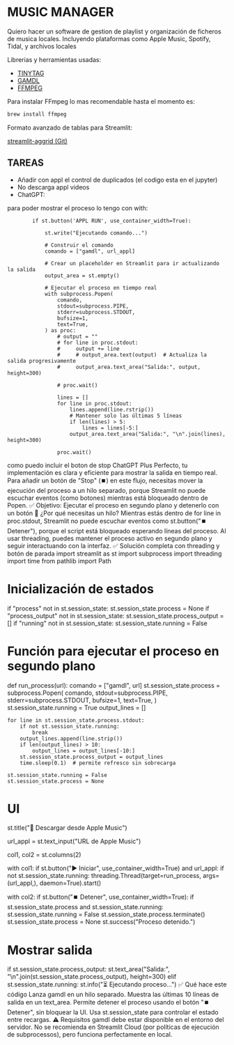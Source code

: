 # MUSIC MANAGER

Quiero hacer un software de gestion de playlist y organización de ficheros de musica locales.
Incluyendo plataformas como Apple Music, Spotify, Tidal, y archivos locales


Librerias y herramientas usadas:

- [TINYTAG](https://github.com/tinytag/tinytag.git)
- [GAMDL](https://github.com/glomatico/gamdl.git)
- [FFMPEG](https://ffmpeg.org/)

Para instalar FFmpeg lo mas recomendable hasta el momento es:

```bash
brew install ffmpeg
```

Formato avanzado de tablas para Streamlit:

[streamlit-aggrid (Git)](https://github.com/PablocFonseca/streamlit-aggrid?tab=readme-ov-file)

## TAREAS
 - Añadir con appl el control de duplicados (el codigo esta en el jupyter)
 - No descarga appl videos
 - ChatGPT:

para poder mostrar el proceso lo tengo con with:

            if st.button('APPL RUN', use_container_width=True):

                st.write("Ejecutando comando...")

                # Construir el comando
                comando = ["gamdl", url_appl]

                # Crear un placeholder en Streamlit para ir actualizando la salida
                output_area = st.empty()

                # Ejecutar el proceso en tiempo real
                with subprocess.Popen(
                    comando,
                    stdout=subprocess.PIPE,
                    stderr=subprocess.STDOUT,
                    bufsize=1,
                    text=True,
                ) as proc:
                    # output = ""
                    # for line in proc.stdout:
                    #     output += line
                    #     # output_area.text(output)  # Actualiza la salida progresivamente
                    #     output_area.text_area("Salida:", output, height=300)

                    # proc.wait()

                    lines = []
                    for line in proc.stdout:
                        lines.append(line.rstrip())
                        # Mantener solo las últimas 5 líneas
                        if len(lines) > 5:
                            lines = lines[-5:]
                        output_area.text_area("Salida:", "\n".join(lines), height=300)

                    proc.wait()

como puedo incluir el boton de stop
ChatGPT Plus
Perfecto, tu implementación es clara y eficiente para mostrar la salida en tiempo real. Para añadir un botón de "Stop" (⏹️) en este flujo, necesitas mover la ejecución del proceso a un hilo separado, porque Streamlit no puede escuchar eventos (como botones) mientras está bloqueado dentro de Popen.
✅ Objetivo: Ejecutar el proceso en segundo plano y detenerlo con un botón
🧠 ¿Por qué necesitas un hilo?
Mientras estás dentro de for line in proc.stdout, Streamlit no puede escuchar eventos como st.button("⏹️ Detener"), porque el script está bloqueado esperando líneas del proceso.
Al usar threading, puedes mantener el proceso activo en segundo plano y seguir interactuando con la interfaz.
✅ Solución completa con threading y botón de parada
import streamlit as st
import subprocess
import threading
import time
from pathlib import Path

# Inicialización de estados
if "process" not in st.session_state:
    st.session_state.process = None
if "process_output" not in st.session_state:
    st.session_state.process_output = []
if "running" not in st.session_state:
    st.session_state.running = False

# Función para ejecutar el proceso en segundo plano
def run_process(url):
    comando = ["gamdl", url]
    st.session_state.process = subprocess.Popen(
        comando,
        stdout=subprocess.PIPE,
        stderr=subprocess.STDOUT,
        bufsize=1,
        text=True,
    )
    st.session_state.running = True
    output_lines = []

    for line in st.session_state.process.stdout:
        if not st.session_state.running:
            break
        output_lines.append(line.strip())
        if len(output_lines) > 10:
            output_lines = output_lines[-10:]
        st.session_state.process_output = output_lines
        time.sleep(0.1)  # permite refresco sin sobrecarga

    st.session_state.running = False
    st.session_state.process = None

# UI
st.title("🎵 Descargar desde Apple Music")

url_appl = st.text_input("URL de Apple Music")

col1, col2 = st.columns(2)

with col1:
    if st.button("▶️ Iniciar", use_container_width=True) and url_appl:
        if not st.session_state.running:
            threading.Thread(target=run_process, args=(url_appl,), daemon=True).start()

with col2:
    if st.button("⏹️ Detener", use_container_width=True):
        if st.session_state.process and st.session_state.running:
            st.session_state.running = False
            st.session_state.process.terminate()
            st.session_state.process = None
            st.success("Proceso detenido.")

# Mostrar salida
if st.session_state.process_output:
    st.text_area("Salida:", "\n".join(st.session_state.process_output), height=300)
elif st.session_state.running:
    st.info("⏳ Ejecutando proceso...")
✅ Qué hace este código
Lanza gamdl en un hilo separado.
Muestra las últimas 10 líneas de salida en un text_area.
Permite detener el proceso usando el botón "⏹️ Detener", sin bloquear la UI.
Usa st.session_state para controlar el estado entre recargas.
⚠️ Requisitos
gamdl debe estar disponible en el entorno del servidor.
No se recomienda en Streamlit Cloud (por políticas de ejecución de subprocessos), pero funciona perfectamente en local. 